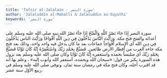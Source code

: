 ```yaml
---
title: 'Tafsir al-Jalalain - سورة النصر'
author: 'Jalaluddin al-Mahalli & Jalaluddin as-Suyuthi'
keywords: 'سورة النصر'
---
```


سورة النصر
إِذَا جَاءَ نَصْرُ اللَّهِ وَالْفَتْحُ
إِذَا جَآءَ نَصْرُ الله
نبيه صلى الله عليه وسلم على أعدائه
والفتح
فتح مكة.
وَرَأَيْتَ النَّاسَ يَدْخُلُونَ فِي دِينِ اللَّهِ أَفْوَاجًا
وَرَأَيْتَ الناس يَدْخُلُونَ فِي دِينِ الله
أي الإِسلام
أَفْوَاجاً
جماعات بعد ما كان يدخل فيه واحد واحد، وذلك بعد فتح مكة جاءه العرب من أقطار الأرض طائعين.
فَسَبِّحْ بِحَمْدِ رَبِّكَ وَاسْتَغْفِرْهُ إِنَّهُ كَانَ تَوَّابًا
فَسَبِّحْ بِحَمْدِ رَبِّكَ
أي متلبساً بحمده
واستغفره إِنَّهُ كَانَ تَوَّابَا
وكان صلى الله عليه وسلم بعد نزول هذه السورة يكثر من قول:
«سبحان الله وبحمده، أستغفر الله وأتوب إليه»
، وعلم بها أنه قد اقترب أجله، وكان فتح مكة في رمضان سنة ثمان. وتوفي صلى الله عليه وسلم في ربيع الأوّل سنة عشر.